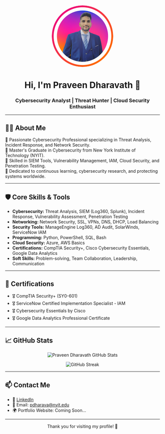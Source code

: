<p align="center">
  <img src="Profile-Photoroom1.jpg" width="200" alt="Praveen Dharavath" style="border-radius: 50%;" />
</p>

<h1 align="center">Hi, I'm Praveen Dharavath 👋</h1>
<h3 align="center">Cybersecurity Analyst | Threat Hunter | Cloud Security Enthusiast</h3>

---

## 🧑‍💻 About Me

🔹 Passionate Cybersecurity Professional specializing in Threat Analysis, Incident Response, and Network Security.  
🔹 Master's Graduate in Cybersecurity from New York Institute of Technology (NYIT).  
🔹 Skilled in SIEM Tools, Vulnerability Management, IAM, Cloud Security, and Penetration Testing.  
🔹 Dedicated to continuous learning, cybersecurity research, and protecting systems worldwide.

---

## 🛡️ Core Skills & Tools

- **Cybersecurity:** Threat Analysis, SIEM (Log360, Splunk), Incident Response, Vulnerability Assessment, Penetration Testing
- **Networking:** Network Security, SSL, VPNs, DNS, DHCP, Load Balancing
- **Security Tools:** ManageEngine Log360, AD Audit, SolarWinds, ServiceNow IAM
- **Programming:** Python, PowerShell, SQL, Bash
- **Cloud Security:** Azure, AWS Basics
- **Certifications:** CompTIA Security+, Cisco Cybersecurity Essentials, Google Data Analytics
- **Soft Skills:** Problem-solving, Team Collaboration, Leadership, Communication

---

## 📜 Certifications

- 🎖️ CompTIA Security+ (SY0-601)
- 🎖️ ServiceNow Certified Implementation Specialist - IAM
- 🎖️ Cybersecurity Essentials by Cisco
- 🎖️ Google Data Analytics Professional Certificate

---

## 📈 GitHub Stats

<p align="center">
  <img src="https://github-readme-stats.vercel.app/api?username=dharavathpraveen&show_icons=true&theme=tokyonight" alt="Praveen Dharavath GitHub Stats" />
</p>

<p align="center">
  <img src="https://github-readme-streak-stats.herokuapp.com?user=dharavathpraveen&theme=tokyonight" alt="GitHub Streak" />
</p>

---

## 📫 Contact Me

- 💼 [LinkedIn](https://www.linkedin.com/in/praveendharavath)  
- 📧 Email: pdharava@nyit.edu  
- 🌍 Portfolio Website: Coming Soon...

---

<p align="center">
    Thank you for visiting my profile! 🚀
</p>
